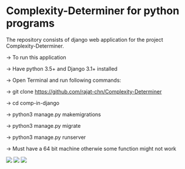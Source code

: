 # Complexity-Determiner for python programs

The repository consists of django web application for the project Complexity-Determiner.

-> To run this application

-> Have python 3.5+ and Django 3.1+ installed

-> Open Terminal and run following commands:

   -> git clone https://github.com/rajat-chn/Complexity-Determiner
   
   -> cd comp-in-django
   
   -> python3 manage.py makemigrations
   
   -> python3 manage.py migrate
   
   -> python3 manage.py runserver
   
   -> Must have a 64 bit machine otherwie some function might not work
   
<img src=https://github.com/rajat-chn/Complexity-Determiner/blob/homepage/compx/static/images/input1.png>
<img src=https://github.com/rajat-chn/Complexity-Determiner/blob/homepage/compx/static/images/input2.png>
<img src=https://github.com/rajat-chn/Complexity-Determiner/blob/homepage/compx/static/images/out.png>

